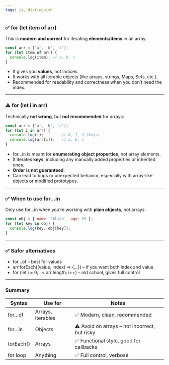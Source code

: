```yaml
---
tags: js, distinguish
---
```


### **✅ for (let item of arr)**

This is **modern and correct** for iterating **elements/items** in an array:

```js
const arr = ['a', 'b', 'c'];
for (let item of arr) {
  console.log(item); // a, b, c
}
```

- It gives you **values**, not indices.
- It works with all iterable objects (like arrays, strings, Maps, Sets, etc.).
- Recommended for readability and correctness when you don’t need the index.

---

### **⚠️ for (let i in arr)**

Technically **not wrong**, but **not recommended** for arrays:

```js
const arr = ['a', 'b', 'c'];
for (let i in arr) {
  console.log(i);        // 0, 1, 2 (keys)
  console.log(arr[i]);   // a, b, c
}
```

- for...in is meant for **enumerating object properties**, not array elements.
- It iterates **keys**, including any manually added properties or inherited ones.
- **Order is not guaranteed**.
- Can lead to bugs or unexpected behavior, especially with array-like objects or modified prototypes.

---

### **✅ When to use for...in**

Only use for...in when you’re working with **plain objects**, not arrays:

```js
const obj = { name: 'Alice', age: 25 };
for (let key in obj) {
  console.log(key, obj[key]);
}
```

---

### **✅ Safer alternatives**

- for...of – best for values
- arr.forEach((value, index) => {...}) – if you want both index and value
- for (let i = 0; i < arr.length; i++) – old school, gives full control

---

### **Summary**

|**Syntax**|**Use for**|**Notes**|
|---|---|---|
|for...of|Arrays, iterables|✅ Modern, clean, recommended|
|for...in|Objects|⚠️ Avoid on arrays – not incorrect, but risky|
|forEach()|Arrays|✅ Functional style, good for callbacks|
|for loop|Anything|✅ Full control, verbose|